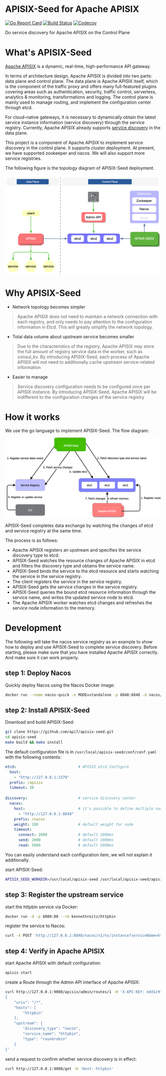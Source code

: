 # APISIX-Seed for Apache APISIX
[![Go Report Card](https://goreportcard.com/badge/github.com/api7/apisix-seed)](https://goreportcard.com/report/github.com/api7/apisix-seed)
[![Build Status](https://github.com/api7/apisix-seed/workflows/unit-test-ci/badge.svg?branch=main)](https://github.com/api7/apisix-seed/actions)
[![Codecov](https://codecov.io/gh/api7/apisix-seed/branch/main/graph/badge.svg)](https://codecov.io/gh/api7/apisix-seed)

Do service discovery for Apache APISIX on the Control Plane

# What's APISIX-Seed
[Apache APISIX](https://github.com/apache/apisix) is a dynamic, real-time, high-performance API gateway.

In terms of architecture design, Apache APISIX is divided into two parts: data plane and control plane. The data plane is Apache APISIX itself, which is the component of the traffic proxy and offers many full-featured plugins covering areas such as authentication, security, traffic control, serverless, analytics & monitoring, transformations and logging.
The control plane is mainly used to manage routing, and implement the configuration center through etcd.

For cloud-native gateways, it is necessary to dynamically obtain the latest service instance information (service discovery) through the service registry. Currently, Apache APISIX already supports [service discovery](https://github.com/apache/apisix/blob/master/docs/en/latest/discovery.md) in the data plane.

This project is a component of Apache APISIX to implement service discovery in the control plane. It supports cluster deployment. At present, we have supported zookeeper and nacos. We will also support more service registries.

The following figure is the topology diagram of APISIX-Seed deployment.

![apisix-seed overview](docs/assets/images/apisix-seed%20overview.png)

# Why APISIX-Seed
- Network topology becomes simpler

> Apache APISIX does not need to maintain a network connection with each registry, and only needs to pay attention to the configuration information in Etcd. This will greatly simplify the network topology.

- Total data volume about upstream service becomes smaller
> Due to the characteristics of the registry, Apache APISIX may store the full amount of registry service data in the worker, such as consul_kv. By introducing APISIX-Seed, each process of Apache APISIX will not need to additionally cache upstream service-related information

- Easier to manage
> Service discovery configuration needs to be configured once per APISIX instance. By introducing APISIX-Seed, Apache APISIX will be indifferent to the configuration changes of the service registry

# How it works
We use the go language to implement APISIX-Seed. The flow diagram:

![apisix-seed flow diagram](docs/assets/images/apisix-seed%20workflow.png)

APISIX-Seed completes data exchange by watching the changes of etcd and service registry at the same time.

The process is as follows:

- Apache APISIX registers an upstream and specifies the service discovery type to etcd.
- APISIX-Seed watches the resource changes of Apache APISIX in etcd and filters the discovery type and obtains the service name.
- APISIX-Seed binds the service to the etcd resource and starts watching the service in the service registry.
- The client registers the service in the service registry.
- APISIX-Seed gets the service changes in the service registry.
- APISIX-Seed queries the bound etcd resource information through the service name, and writes the updated service node to etcd.
- The Apache APISIX worker watches etcd changes and refreshes the service node information to the memory.

# Development
The following will take the nacos service registry as an example to show how to deploy and use APISIX-Seed to complete service discovery. Before starting, please make sure that you have installed Apache APISIX correctly. And make sure it can work properly.

## step 1: Deploy Nacos
Quickly deploy Nacos using the Nacos Docker image:
```bash
docker run --name nacos-quick -e MODE=standalone -p 8848:8848 -d nacos/nacos-server:2.0.2
```

## step 2: Install APISIX-Seed
Download and build APISIX-Seed:
```bash
git clone https://github.com/api7/apisix-seed.git
cd apisix-seed
make build && make install
```

The default configuration file is in `/usr/local/apisix-seed/conf/conf.yaml` with the following contents:
```yaml
etcd:                            # APISIX etcd Configure
  host:
    - "http://127.0.0.1:2379"
  prefix: /apisix
  timeout: 30

discovery:                       # service discovery center
  nacos:
    host:                        # it's possible to define multiple nacos hosts addresses of the same nacos cluster.
      - "http://127.0.0.1:8848"
    prefix: /nacos
    weight: 100                  # default weight for node
    timeout:
      connect: 2000              # default 2000ms
      send: 2000                 # default 2000ms
      read: 5000                 # default 5000ms
```
You can easily understand each configuration item, we will not explain it additionally.

start APISIX-Seed:
```bash
APISIX_SEED_WORKDIR=/usr/local/apisix-seed /usr/local/apisix-seed/apisix-seed
```

## step 3: Register the upstream service

start the httpbin service via Docker:
```bash
docker run -d -p 8080:80 --rm kennethreitz/httpbin
```

register the service to Nacos:
```bash
curl -X POST 'http://127.0.0.1:8848/nacos/v1/ns/instance?serviceName=httpbin&ip=127.0.0.1&port=8080'
```

## step 4: Verify in Apache APISIX

start Apache APISIX with default configuration:
```bash
apisix start
```

create a Route through the Admin API interface of Apache APISIX:
```bash
curl http://127.0.0.1:9080/apisix/admin/routes/1 -H 'X-API-KEY: edd1c9f034335f136f87ad84b625c8f1' -X PUT -i -d '
{
    "uris": "/*",
    "hosts": [
        "httpbin"
    ],
    "upstream": {
        "discovery_type": "nacos",
        "service_name": "httpbin",
        "type": "roundrobin"
    }
}'
```

send a request to confirm whether service discovery is in effect:
```bash
curl http://127.0.0.1:9080/get -H 'Host: httpbin'
```
